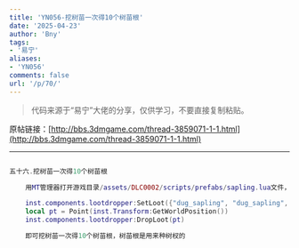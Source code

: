 ```yaml
---
title: 'YN056-挖树苗一次得10个树苗根'
date: '2025-04-23'
author: 'Bny'
tags:
- '易宁'
aliases:
- 'YN056'
comments: false
url: '/p/70/'
---
```


> 代码来源于“易宁”大佬的分享，仅供学习，不要直接复制粘贴。

原帖链接：[http://bbs.3dmgame.com/thread-3859071-1-1.html](http://bbs.3dmgame.com/thread-3859071-1-1.html)

---

```lua  

五十六.挖树苗一次得10个树苗根

	用MT管理器打开游戏目录/assets/DLC0002/scripts/prefabs/sapling.lua文件，在inst:Remove()的下一行插入以下内容：

	inst.components.lootdropper:SetLoot({"dug_sapling", "dug_sapling", "dug_sapling", "dug_sapling", "dug_sapling", "dug_sapling", "dug_sapling", "dug_sapling", "dug_sapling"})
	local pt = Point(inst.Transform:GetWorldPosition())
	inst.components.lootdropper:DropLoot(pt)

	即可挖树苗一次得10个树苗根，树苗根是用来种树杈的

```  

